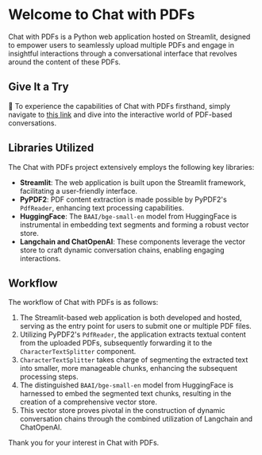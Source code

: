 # Welcome to Chat with PDFs

Chat with PDFs is a Python web application hosted on Streamlit, designed to empower users to seamlessly upload multiple PDFs and engage in insightful interactions through a conversational interface that revolves around the content of these PDFs.

## Give It a Try

🔗 To experience the capabilities of Chat with PDFs firsthand, simply navigate to [this link](https://chatwithpdfs-lxrnp5ecc9m8car3gfqwqo.streamlit.app/) and dive into the interactive world of PDF-based conversations.

## Libraries Utilized

The Chat with PDFs project extensively employs the following key libraries:

- **Streamlit**: The web application is built upon the Streamlit framework, facilitating a user-friendly interface.
- **PyPDF2**: PDF content extraction is made possible by PyPDF2's `PdfReader`, enhancing text processing capabilities.
- **HuggingFace**: The `BAAI/bge-small-en` model from HuggingFace is instrumental in embedding text segments and forming a robust vector store.
- **Langchain and ChatOpenAI**: These components leverage the vector store to craft dynamic conversation chains, enabling engaging interactions.

## Workflow

The workflow of Chat with PDFs is as follows:

1. The Streamlit-based web application is both developed and hosted, serving as the entry point for users to submit one or multiple PDF files.
2. Utilizing PyPDF2's `PdfReader`, the application extracts textual content from the uploaded PDFs, subsequently forwarding it to the `CharacterTextSplitter` component.
3. `CharacterTextSplitter` takes charge of segmenting the extracted text into smaller, more manageable chunks, enhancing the subsequent processing steps.
4. The distinguished `BAAI/bge-small-en` model from HuggingFace is harnessed to embed the segmented text chunks, resulting in the creation of a comprehensive vector store.
5. This vector store proves pivotal in the construction of dynamic conversation chains through the combined utilization of Langchain and ChatOpenAI.

Thank you for your interest in Chat with PDFs.
